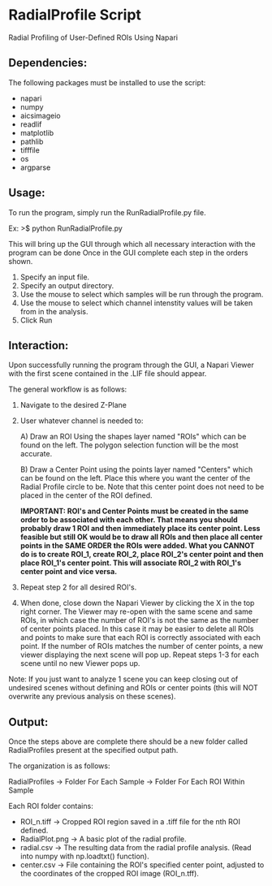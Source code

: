 # RadialProfile Script

Radial Profiling of User-Defined ROIs Using Napari

## Dependencies:
The following packages must be installed to use the script:
- napari
- numpy
- aicsimageio
- readlif
- matplotlib
- pathlib
- tifffile
- os
- argparse

## Usage:
To run the program, simply run the RunRadialProfile.py file.

Ex: >$ python RunRadialProfile.py

This will bring up the GUI through which all necessary interaction with the program can be done Once in the GUI complete each step in the orders shown.

1. Specify an input file.
2. Specify an output directory.
3. Use the mouse to select which samples will be run through the program.
4. Use the mouse to select which channel intenstity values will be taken from in the analysis.
5. Click Run

## Interaction:
Upon successfully running the program through the GUI, a Napari Viewer with the first scene contained in the .LIF file should appear.

The general workflow is as follows:

1. Navigate to the desired Z-Plane

2. User whatever channel is needed to:

	A) Draw an ROI Using the shapes layer named "ROIs" which can be found on the left. The polygon selection function will be the most accurate.

	B) Draw a Center Point using the points layer named "Centers" which can be found on the left. Place this where you want the center of the Radial Profile circle to be.
	   Note that this center point does not need to be placed in the center of the ROI defined.

	**IMPORTANT: ROI's and Center Points must be created in the same order to be associated with each other. That means you should probably draw 1 ROI and then 
	immediately place its center point. Less feasible but still OK would be to draw all ROIs and then place all center points in the SAME ORDER the ROIs were added. 
	What you CANNOT do is to create ROI_1, create ROI_2, place ROI_2's center point and then place ROI_1's center point. This will associate ROI_2 with ROI_1's 
	center point and vice versa.**

3. Repeat step 2 for all desired ROI's.

4. When done, close down the Napari Viewer by clicking the X in the top right corner. The Viewer may re-open with the same scene and same ROIs, in which case the number of ROI's
is not the same as the number of center points placed. In this case it may be easier to delete all ROIs and points to make sure that each ROI is correctly associated with each point.
If the number of ROIs matches the number of center points, a new viewer displaying the next scene will pop up. Repeat steps 1-3 for each scene until no new Viewer pops up.

Note: If you just want to analyze 1 scene you can keep closing out of undesired scenes without defining and ROIs or center points (this will NOT overwrite any previous analysis on these scenes).

## Output:

Once the steps above are complete there should be a new folder called RadialProfiles present at the specified output path.

The organization is as follows:

RadialProfiles -> Folder For Each Sample -> Folder For Each ROI Within Sample

Each ROI folder contains:
- ROI_n.tiff -> Cropped ROI region saved in a .tiff file for the nth ROI defined.
- RadialPlot.png -> A basic plot of the radial profile.
- radial.csv -> The resulting data from the radial profile analysis. (Read into numpy with np.loadtxt() function).
- center.csv -> File containing the ROI's specified center point, adjusted to the coordinates of the cropped ROI image (ROI_n.tff).